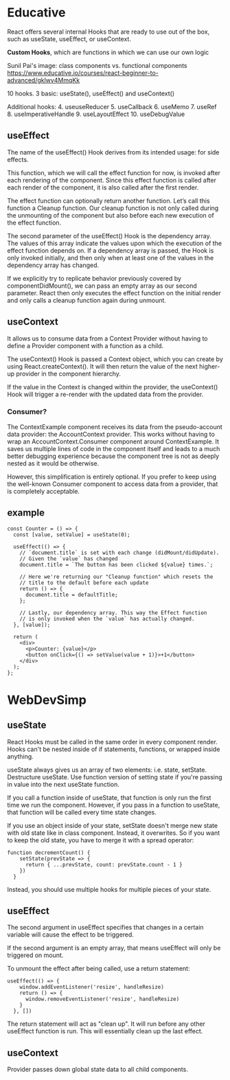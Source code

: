 # Educative

React offers several internal Hooks that are ready to use out of the box, such as useState, useEffect, or useContext.

__Custom Hooks__, which are functions in which we can use our own logic

Sunil Pai's image: class components vs. functional components
https://www.educative.io/courses/react-beginner-to-advanced/gklwv4MmqKk

10 hooks. 3 basic: useState(), useEffect() and useContext() 

Additional hooks: 
4. useuseReducer
5. useCallback
6. useMemo
7. useRef
8. useImperativeHandle
9. useLayoutEffect
10. useDebugValue

## useEffect
The name of the useEffect() Hook derives from its intended usage: for side effects.

This function, which we will call the effect function for now, is invoked after each rendering of the component. Since this effect function is called after each render of the component, it is also called after the first render. 

The effect function can optionally return another function. Let’s call this function a Cleanup function. Our cleanup function is not only called during the unmounting of the component but also before each new execution of the effect function.

The second parameter of the useEffect() Hook is the dependency array. The values of this array indicate the values upon which the execution of the effect function depends on. If a dependency array is passed, the Hook is only invoked initially, and then only when at least one of the values in the dependency array has changed.

If we explicitly try to replicate behavior previously covered by componentDidMount(), we can pass an empty array as our second parameter. React then only executes the effect function on the initial render and only calls a cleanup function again during unmount.

## useContext
It allows us to consume data from a Context Provider without having to define a Provider component with a function as a child.

The useContext() Hook is passed a Context object, which you can create by using React.createContext(). It will then return the value of the next higher-up provider in the component hierarchy.

If the value in the Context is changed within the provider, the useContext() Hook will trigger a re-render with the updated data from the provider.

### Consumer?

The ContextExample component receives its data from the pseudo-account data provider: the AccountContext provider. This works without having to wrap an AccountContext.Consumer component around ContextExample. It saves us multiple lines of code in the component itself and leads to a much better debugging experience because the component tree is not as deeply nested as it would be otherwise.

However, this simplification is entirely optional. If you prefer to keep using the well-known Consumer component to access data from a provider, that is completely acceptable.


## example
```
const Counter = () => {
  const [value, setValue] = useState(0);

  useEffect(() => {
    // `document.title` is set with each change (didMount/didUpdate).
    // Given the `value` has changed
    document.title = `The button has been clicked ${value} times.`;

    // Here we're returning our "Cleanup function" which resets the
    // title to the default before each update
    return () => {
      document.title = defaultTitle;
    };

    // Lastly, our dependency array. This way the Effect function
    // is only invoked when the `value` has actually changed.
  }, [value]);

  return (
    <div>
      <p>Counter: {value}</p>
      <button onClick={() => setValue(value + 1)}>+1</button>
    </div>
  );
};
```


# WebDevSimp

## useState

React Hooks must be called in the same order in every component render. Hooks can't be nested inside of if statements, functions, or wrapped inside anything.

useState always gives us an array of two elements: i.e. state, setState.
Destructure useState.
Use function version of setting state if you're passing in value into the next useState function.

If you call a function inside of useState, that function is only run the first time we run the component. However, if you pass in a function to useState, that function will be called every time state changes.

If you use an object inside of your state, setState doesn't merge new state with old state like in class component. Instead, it overwrites. So if you want to keep the old state, you have to merge it with a spread operator: 

```
function decrementCount() {
    setState(prevState => {
      return { ...prevState, count: prevState.count - 1 }
    }) 
  }
```

Instead, you should use multiple hooks for multiple pieces of your state.


## useEffect

The second argument in useEffect specifies that changes in a certain variable will cause the effect to be triggered. 

If the second argument is an empty array, that means useEffect will only be triggered on mount.

To unmount the effect after being called, use a return statement:

```
useEffect(() => {
    window.addEventListener('resize', handleResize)
    return () => {
      window.removeEventListener('resize', handleResize)
    }
  }, [])
```

The return statement will act as "clean up". It will run before any other useEffect function is run. This will essentially clean up the last effect.


## useContext

Provider passes down global state data to all child components.